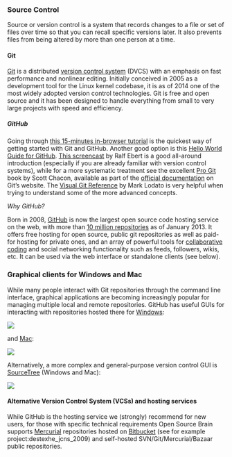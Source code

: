 ### Source Control

Source or version control is a system that records changes to a file or set of files over time so that you can recall specific versions later. It also prevents files from being altered by more than one person at a time.

#### Git

[Git](http://git-scm.com/) is a distributed [version control system](http://en.wikipedia.org/wiki/Revision_control) (DVCS) with an emphasis on fast performance and nonlinear editing. Initially conceived in 2005 as a development tool for the Linux kernel codebase, it is as of 2014 one of the most widely adopted version control technologies. Git is free and open source and it has been designed to handle everything from small to very large projects with speed and efficiency.

##### GitHub

Going through [this 15-minutes in-browser tutorial](http://try.github.com/levels/1/challenges/1) is the quickest way of getting started with Git and GitHub. Another good option is this [Hello World Guide for GitHub](https://guides.github.com/activities/hello-world/). [This screencast](http://www.ralfebert.de/blog/tools/git_screencast/) by Ralf Ebert is a good all-around introduction (especially if you are already familiar with version control systems), while for a more systematic treatment see the excellent [Pro Git](http://git-scm.com/book) book by Scott Chacon, available as part of the [official documentation](http://git-scm.com/doc) on Git’s website. The [Visual Git Reference](http://marklodato.github.io/visual-git-guide/index-en.html) by Mark Lodato is very helpful when trying to understand some of the more advanced concepts.


*Why GitHub?*

Born in 2008, [GitHub](https://github.com/) is now the largest open source code hosting service on the web, with more than [10 million repositories](https://github.com/blog/1724-10-million-repositories) as of January 2013. It offers free hosting for open source, public git repositories as well as paid-for hosting for private ones, and an array of powerful tools for [collaborative coding](https://github.com/features/projects) and social networking functionality such as feeds, followers, wikis, etc. It can be used via the web interface or standalone clients (see below).

### Graphical clients for Windows and Mac

While many people interact with Git repositories through the command line interface, graphical applications are becoming increasingly popular for managing multiple local and remote repositories. GitHub has useful GUIs for interacting with repositories hosted there for [Windows](http://windows.github.com/):

![](https://raw.githubusercontent.com/OpenSourceBrain/OSB_Documentation/master/resources/images/GuiWin.png)

and [Mac](http://mac.github.com/):

![](https://raw.githubusercontent.com/OpenSourceBrain/OSB_Documentation/master/resources/images/GuiMac.png)

Alternatively, a more complex and general-purpose version control GUI is [SourceTree](http://sourcetreeapp.com/) (Windows and Mac):

![](https://raw.githubusercontent.com/OpenSourceBrain/OSB_Documentation/master/resources/images/SourceTree.png)

#### Alternative Version Control System (VCSs) and hosting services

While GitHub is the hosting service we (strongly) recommend for new users, for those with specific technical requirements Open Source Brain supports [Mercurial](http://mercurial.selenic.com/) repositories hosted on [Bitbucket](https://bitbucket.org/) (see for example project:destexhe\_jcns\_2009) and self-hosted SVN/Git/Mercurial/Bazaar public repositories.
 
